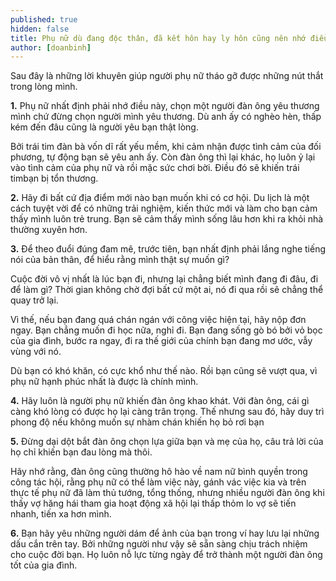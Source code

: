 ```yaml
---
published: true
hidden: false
title: Phụ nữ dù đang độc thân, đã kết hôn hay ly hôn cũng nên nhớ điều này để cả đời không âu lo
author: [doanbinh] 
---
```

Sau đây là những lời khuyên giúp người phụ nữ tháo gỡ được những nút thắt trong lòng mình.

**1.** Phụ nữ nhất định phải nhớ điều này, chọn một người đàn ông yêu thương mình chứ đừng chọn người mình yêu thương. Dù anh ấy có nghèo hèn, thấp kém đến đâu cũng là người yêu bạn thật lòng.

Bởi trái tim đàn bà vốn dĩ rất yếu mềm, khi cảm nhận được tình cảm của đối phương, tự động bạn sẽ yêu anh ấy. Còn đàn ông thì lại khác, họ luôn ỷ lại vào tình cảm của phụ nữ và rồi mặc sức chơi bời. Điều đó sẽ khiến trái timbạn bị tổn thương. 

**2.** Hãy đi bất cứ địa điểm mới nào bạn muốn khi có cơ hội. Du lịch là một cách tuyệt vời để có những trải nghiệm, kiến thức mới và làm cho bạn cảm thấy mình luôn trẻ trung. Bạn sẽ cảm thấy mình sống lâu hơn khi ra khỏi nhà thường xuyên hơn.

**3.** Để theo đuổi đúng đam mê, trước tiên, bạn nhất định phải lắng nghe tiếng nói của bản thân, để hiểu rằng mình thật sự muốn gì?

Cuộc đời vô vị nhất là lúc bạn đi, nhưng lại chẳng biết mình đang đi đâu, đi để làm gì? Thời gian không chờ đợi bất cứ một ai, nó đi qua rồi sẽ chẳng thể quay trở lại.

Vì thế, nếu bạn đang quá chán ngán với công việc hiện tại, hãy nộp đơn ngay. Bạn chẳng muốn đi học nữa, nghỉ đi. Bạn đang sống gò bó bởi vỏ bọc của gia đình, bước ra ngay, đi ra thế giới của chính bạn đang mơ ước, vẫy vùng với nó.

Dù bạn có khó khăn, có cực khổ như thế nào. Rồi bạn cũng sẽ vượt qua, vì phụ nữ hạnh phúc nhất là được là chính mình.

**4.** Hãy luôn là người phụ nữ khiến đàn ông khao khát. Với đàn ông, cái gì càng khó lòng có được họ lại càng trân trọng. Thế nhưng sau đó, hãy duy trì phong độ nếu không muốn sự nhàm chán khiến họ bỏ rơi bạn

**5.** Đừng dại dột bắt đàn ông chọn lựa giữa bạn và mẹ của họ, câu trả lời của họ chỉ khiến bạn đau lòng mà thôi.

Hãy nhớ rằng, đàn ông cũng thường hô hào về nam nữ bình quyền trong công tác hội, rằng phụ nữ có thể làm việc này, gánh vác việc kia và trên thực tế phụ nữ đã làm thủ tướng, tổng thống, nhưng nhiều người đàn ông khi thấy vợ hăng hái tham gia hoạt động xã hội lại thấp thỏm lo vợ sẽ tiến nhanh, tiến xa hơn mình.

**6.** Bạn hãy yêu những người dám để ảnh của bạn trong ví hay lưu lại những dấu cắn trên tay. Bởi những người như vậy sẽ sẵn sàng chịu trách nhiệm cho cuộc đời bạn. Họ luôn nỗ lực từng ngày để trở thành một người đàn ông tốt của gia đình.